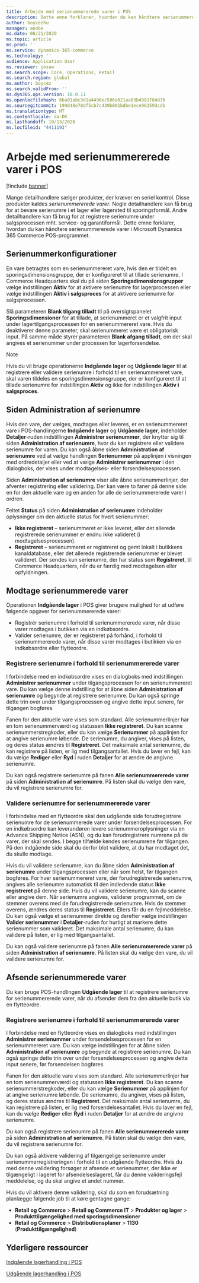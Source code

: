 ```yaml
---
title: Arbejde med serienummererede varer i POS
description: Dette emne forklarer, hvordan du kan håndtere serienummererede varer i POS-programmet.
author: boycezhu
manager: annbe
ms.date: 08/21/2020
ms.topic: article
ms.prod: ''
ms.service: dynamics-365-commerce
ms.technology: ''
audience: Application User
ms.reviewer: josaw
ms.search.scope: Core, Operations, Retail
ms.search.region: global
ms.author: boycez
ms.search.validFrom: ''
ms.dyn365.ops.version: 10.0.11
ms.openlocfilehash: 6ba01abc3d1a4496ec586a621aa03b4981f84d76
ms.sourcegitcommit: 199848e78df5cb7c439b001bdbe1ece963593cdb
ms.translationtype: HT
ms.contentlocale: da-DK
ms.lasthandoff: 10/13/2020
ms.locfileid: "4411193"
---
```

# <a name="work-with-serialized-items-in-the-pos"></a>Arbejde med serienummererede varer i POS

[!include [banner](includes/banner.md)]

Mange detailhandlere sælger produkter, der kræver en seriel kontrol. Disse produkter kaldes *serienummererede varer*. Nogle detailhandlere kan få brug for at bevare serienumre i et lager eller lagersted til sporingsformål. Andre detailhandlere kan få brug for at registrere serienumre under salgsprocessen mht. service- og garantiformål. Dette emne forklarer, hvordan du kan håndtere serienummererede varer i Microsoft Dynamics 365 Commerce POS-programmet.

## <a name="serial-number-configurations"></a>Serienummerkonfigurationer

En vare betragtes som en serienummereret vare, hvis den er tildelt en sporingsdimensionsgruppe, der er konfigureret til at tillade serienumre. I Commerce Headquarters skal du på siden **Sporingsdimensionsgrupper** vælge indstillingen **Aktiv** for at aktivere serienumre for lagerprocessen eller vælge indstillingen **Aktiv i salgsproces** for at aktivere serienumre for salgsprocessen.

Slå parameteren **Blank tilgang tilladt** til på oversigtspanelet **Sporingsdimensioner** for at tillade, at serienummeret er et valgfrit input under lagertilgangsprocessen for en serienummereret vare. Hvis du deaktiverer denne parameter, skal serienummeret være et obligatorisk input. På samme måde styrer parameteren **Blank afgang tilladt**, om der skal angives et serienummer under processen for lagerforsendelse.

> [!NOTE]
> Hvis du vil bruge operationerne **Indgående lager** og **Udgående lager** til at registrere eller validere serienumre i forhold til en serienummereret vare, skal varen tildeles en sporingsdimensionsgruppe, der er konfigureret til at tillade serienumre for indstillingen **Aktiv** og ikke for indstillingen **Aktiv i salgsproces**.

## <a name="serial-number-management-page"></a>Siden Administration af serienumre

Hvis den vare, der vælges, modtages eller leveres, er en serienummereret vare i POS-handlingerne **Indgående lager** og **Udgående lager**, indeholder **Detaljer**-ruden indstillingen **Administrer serienummer**, der knytter sig til siden **Administration af serienumre**, hvor du kan registrere eller validere serienumre for varen. Du kan også åbne siden **Administration af serienumre** ved at vælge handlingen **Serienummer** på applinjen i visningen med ordredetaljer eller ved at vælge **Administrer serienummer** i den dialogboks, der vises under modtagelses- eller forsendelsesprocessen. 

Siden **Administration af serienumre** viser alle åbne serienummerlinjer, der afventer registrering eller validering. Der kan være to faner på denne side: en for den aktuelle vare og en anden for alle de serienummererede varer i ordren.

Feltet **Status** på siden **Administration af serienumre** indeholder oplysninger om den aktuelle status for hvert serienummer:

- **Ikke registreret** – serienummeret er ikke leveret, eller det allerede registrerede serienummer er endnu ikke valideret (i modtagelsesprocessen).
- **Registreret** – serienummeret er registreret og gemt lokalt i butikkens kanaldatabase, eller det allerede registrerede serienummer er blevet valideret. Der sendes kun serienumre, der har status som **Registreret**, til Commerce Headquarters, når du er færdig med modtagelsen eller opfyldningen.

## <a name="receive-serialized-items"></a>Modtage serienummerede varer

Operationen **Indgående lager** i POS giver brugere mulighed for at udføre følgende opgaver for serienummererede varer:

- Registrér serienumre i forhold til serienummererede varer, når disse varer modtages i butikken via en indkøbsordre.
- Valider serienumre, der er registreret på forhånd, i forhold til serienummererede varer, når disse varer modtages i butikken via en indkøbsordre eller flytteordre.

### <a name="register-serial-numbers-against-serialized-items"></a>Registrere serienumre i forhold til serienummererede varer

I forbindelse med en indkøbsordre vises en dialogboks med indstillingen **Administrer serienummer** under tilgangsprocessen for en serienummereret vare. Du kan vælge denne indstilling for at åbne siden **Administration af serienumre** og begynde at registrere serienumre. Du kan også springe dette trin over under tilgangsprocessen og angive dette input senere, før tilgangen bogføres.

Fanen for den aktuelle vare vises som standard. Alle serienummerlinjer har en tom serienummerværdi og statussen **Ikke registreret**. Du kan scanne serienummerstregkoder, eller du kan vælge **Serienummer** på applinjen for at angive serienumre løbende. De serienumre, du angiver, vises på listen, og deres status ændres til **Registreret**. Det maksimale antal serienumre, du kan registrere på listen, er lig med tilgangsantallet. Hvis du laver en fejl, kan du vælge **Rediger** eller **Ryd** i ruden **Detaljer** for at ændre de angivne serienumre.

Du kan også registrere serienumre på fanen **Alle serienummererede varer** på siden **Administration af serienumre**. På listen skal du vælge den vare, du vil registrere serienumre for.

### <a name="validate-serial-numbers-on-serialized-items"></a>Validere serienumre for serienummererede varer

I forbindelse med en flytteordre skal den udgående side forudregistrere serienumre for de serienummerede varer under forsendelsesprocessen. For en indkøbsordre kan leverandøren levere serienummeroplysninger via en Advance Shipping Notice (ASN), og du kan forudregistrere numrene på de varer, der skal sendes. I begge tilfælde kendes serienumrene før tilgangen. På den indgående side skal du derfor blot validere, at du har modtaget det, du skulle modtage.

Hvis du vil validere serienumre, kan du åbne siden **Administration af serienumre** under tilgangsprocessen eller når som helst, før tilgangen bogføres. For hver serienummereret vare, der forudregistrerede serienumre, angives alle serienumre automatisk til den indledende status **Ikke registreret** på denne side. Hvis du vil validere serienumre, kan du scanne eller angive dem. Når serienumre angives, validerer programmet, om de stemmer overens med de forudregistrerede serienumre. Hvis de stemmer overens, ændres deres status til **Registreret**. Ellers får du en fejlmeddelelse. Du kan også vælge et serienummer direkte og derefter vælge indstillingen **Valider serienummer** i **Detaljer**-ruden for hurtigt at markere dette serienummer som valideret. Det maksimale antal serienumre, du kan validere på listen, er lig med tilgangsantallet.

Du kan også validere serienumre på fanen **Alle serienummererede varer** på siden **Administration af serienumre**. På listen skal du vælge den vare, du vil validere serienumre for.

## <a name="ship-serialized-items"></a>Afsende serienummerede varer

Du kan bruge POS-handlingen **Udgående lager** til at registrere serienumre for serienummererede varer, når du afsender dem fra den aktuelle butik via en flytteordre.

### <a name="register-serial-numbers-against-serialized-items"></a>Registrere serienumre i forhold til serienummererede varer

I forbindelse med en flytteordre vises en dialogboks med indstillingen **Administrer serienummer** under forsendelsesprocessen for en serienummereret vare. Du kan vælge indstillingen for at åbne siden **Administration af serienumre** og begynde at registrere serienumre. Du kan også springe dette trin over under forsendelsesprocessen og angive dette input senere, før forsendelsen bogføres.

Fanen for den aktuelle vare vises som standard. Alle serienummerlinjer har en tom serienummerværdi og statussen **Ikke registreret**. Du kan scanne serienummerstregkoder, eller du kan vælge **Serienummer** på applinjen for at angive serienumre løbende. De serienumre, du angiver, vises på listen, og deres status ændres til **Registreret**. Det maksimale antal serienumre, du kan registrere på listen, er lig med forsendelsesantallet. Hvis du laver en fejl, kan du vælge **Rediger** eller **Ryd** i ruden **Detaljer** for at ændre de angivne serienumre.

Du kan også registrere serienumre på fanen **Alle serienummererede varer** på siden **Administration af serienumre**. På listen skal du vælge den vare, du vil registrere serienumre for.

Du kan også aktivere validering af tilgængelige serienumre under serienummerregistreringen i forhold til en udgående flytteordre. Hvis du med denne validering forsøger at afsende et serienummer, der ikke er tilgængeligt i lageret for afsendelseslageret, får du denne valideringsfejl meddelelse, og du skal angive et andet nummer.

Hvis du vil aktivere denne validering, skal du som en forudsætning planlægge følgende job til at køre gentagne gange:

- **Retail og Commerce** > **Retail og Commerce IT** > **Produkter og lager** > **Produkttilgængelighed med sporingsdimensioner**
- **Retail og Commerce** > **Distributionsplaner** > **1130** (**Produkttilgængelighed**)

## <a name="additional-resources"></a>Yderligere ressourcer

[Indgående lagerhandling i POS](https://docs.microsoft.com/dynamics365/commerce/pos-inbound-inventory-operation)

[Udgående lagerhandling i POS](https://docs.microsoft.com/dynamics365/commerce/pos-outbound-inventory-operation)
